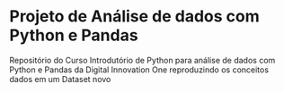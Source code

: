 # Projeto de Análise de dados com Python e Pandas

Repositório do Curso Introdutório de Python para análise de dados com Python e Pandas da Digital Innovation One reproduzindo os conceitos dados em um Dataset novo